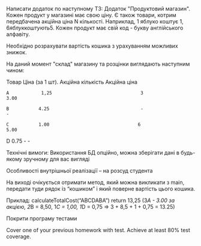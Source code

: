 Написати додаток по наступному ТЗ:
Додаток "Продуктовий магазин". 
Кожен продукт у магазині має свою ціну. 
Є також товари, котрим передбачена акційна ціна N кількості. 
Наприклад, 1 яблуко коштує 1$, 6 яблук коштують 5$. 
Кожен продукт має свій код - букву англійського алфавіту.

Необхідно розрахувати вартість кошика з урахуванням можливих знижок.

На даний момент "склад" магазину та розцінки виглядають наступним чином:



Товар      Ціна (за 1 шт).     Акційна кількість          Акційна ціна

    A            1,25                                 3                                  3.00

    B           4.25                                  -                                     -

    C           1.00                                 6                                   5.00

   D            0.75                                 -                                      -



Технічні вимоги:
Використання БД опційно, можна зберігати дані в будь-якому зручному для вас вигляді

Особливості внутрішньої реалізації – на розсуд студента

На виході очікується отримати метод, який можна викликати з main, передати туди рядок із “кошиком” і який поверне вартість цього кошика.

Приклад:
calculateTotalCost(“ABCDABA”) return 13,25 (3*A - 3.00 за акцією, 2*В = 8,50, 1*С = 1,00, 1*D = 0,75 => 3 + 8,5 + 1 + 0,75 = 13.25)

Покрити програму тестами




Cover one of your previous homework with test. Achieve at least 80% test coverage.
